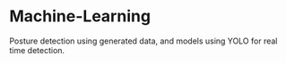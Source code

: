 # Machine-Learning
Posture detection using generated data, and models using YOLO for real time detection.